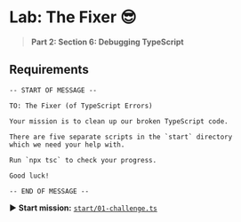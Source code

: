 # Lab: The Fixer 😎

> **Part 2: Section 6: Debugging TypeScript**

## Requirements

```plaintext
-- START OF MESSAGE --

TO: The Fixer (of TypeScript Errors)

Your mission is to clean up our broken TypeScript code.

There are five separate scripts in the `start` directory
which we need your help with.

Run `npx tsc` to check your progress.

Good luck!

-- END OF MESSAGE --
```

▶️ **Start mission:** [`start/01-challenge.ts`](./start/01-challenge.ts)

